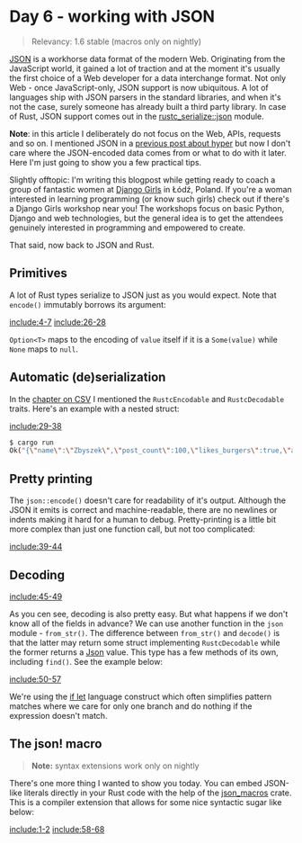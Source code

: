 # Day 6 - working with JSON

> Relevancy: 1.6 stable (macros only on nightly)

[JSON](http://en.wikipedia.org/wiki/JSON) is a workhorse data format of the modern Web. Originating from the JavaScript world, it gained a lot of traction and at the moment it's usually the first choice of a Web developer for a data interchange format. Not only Web - once JavaScript-only, JSON support is now ubiquitous. A lot of languages ship with JSON parsers in the standard libraries, and when it's not the case, surely someone has already built a third party library. In case of Rust, JSON support comes out in the [rustc_serialize::json](http://doc.rust-lang.org/rustc-serialize/rustc_serialize/json/index.html) module.

**Note**: in this article I deliberately do not focus on the Web, APIs, requests and so on. I mentioned JSON in a [previous post about hyper](http://siciarz.net/24-days-of-rust-hyper/) but now I don't care where the JSON-encoded data comes from or what to do with it later. Here I'm just going to show you a few practical tips.

Slightly offtopic: I'm writing this blogpost while getting ready to coach a group of fantastic women at [Django Girls](http://djangogirls.org/) in Łódź, Poland. If you're a woman interested in learning programming (or know such girls) check out if there's a Django Girls workshop near you! The workshops focus on basic Python, Django and web technologies, but the general idea is to get the attendees genuinely interested in programming and empowered to create.

That said, now back to JSON and Rust.

Primitives
----------

A lot of Rust types serialize to JSON just as you would expect. Note that `encode()` immutably borrows its argument:

[include:4-7](../src/day6.rs)
[include:26-28](../src/day6.rs)

`Option<T>` maps to the encoding of `value` itself if it is a `Some(value)` while `None` maps to `null`.

Automatic (de)serialization
---------------------------

In the [chapter on CSV](day3.md) I mentioned the `RustcEncodable` and `RustcDecodable` traits. Here's an example with a nested struct:

[include:29-38](../src/day6.rs)

```sh
$ cargo run
Ok("{\"name\":\"Zbyszek\",\"post_count\":100,\"likes_burgers\":true,\"avatar\":{\"url\":\"http://lorempixel.com/160/160/\",\"dimensions\":[160,160]}}")
```

Pretty printing
---------------

The `json::encode()` doesn't care for readability of it's output. Although the JSON it emits is correct and machine-readable, there are no newlines or indents making it hard for a human to debug. Pretty-printing is a little bit more complex than just one function call, but not too complicated:

[include:39-44](../src/day6.rs)

Decoding
--------

[include:45-49](../src/day6.rs)

As you cen see, decoding is also pretty easy. But what happens if we don't know all of the fields in advance? We can use another function in the `json` module - `from_str()`. The difference between `from_str()` and `decode()` is that the latter may return some struct implementing `RustcDecodable` while the former returns a [Json](http://doc.rust-lang.org/rustc-serialize/rustc_serialize/json/enum.Json.html) value. This type has a few methods of its own, including `find()`. See the example below:

[include:50-57](../src/day6.rs)

We're using the [if let](http://doc.rust-lang.org/book/if-let.html) language construct which often simplifies pattern matches where we care for only one branch and do nothing if the expression doesn't match.

The json! macro
---------------

> **Note:** syntax extensions work only on nightly

There's one more thing I wanted to show you today. You can embed JSON-like literals directly in your Rust code with the help of the [json_macros](https://crates.io/crates/json_macros) crate. This is a compiler extension that allows for some nice syntactic sugar like below:

[include:1-2](../src/day6.rs)
[include:58-68](../src/day6.rs)
